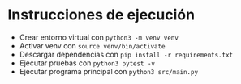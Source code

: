 # Instrucciones de ejecución

- Crear entorno virtual con `python3 -m venv venv`
- Activar venv con `source venv/bin/activate`
- Descargar dependencias con `pip install -r requirements.txt`
- Ejecutar pruebas con `python3 pytest -v`
- Ejecutar programa principal con `python3 src/main.py`
